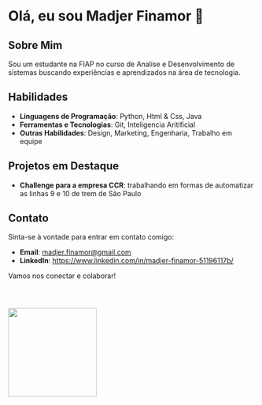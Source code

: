# Olá, eu sou Madjer Finamor 👋

## Sobre Mim

Sou um estudante na FIAP no curso de Analise e Desenvolvimento de sistemas buscando experiências e aprendizados na área de tecnologia.

## Habilidades

- **Linguagens de Programação**: Python, Html & Css, Java
- **Ferramentas e Tecnologias**: Git, Inteligencia Aritificial
- **Outras Habilidades**: Design, Marketing, Engenharia, Trabalho em equipe

## Projetos em Destaque

- **Challenge para a empresa CCR**: trabalhando em formas de automatizar as linhas 9 e 10 de trem de São Paulo


## Contato

Sinta-se à vontade para entrar em contato comigo:

- **Email**: madjer.finamor@gmail.com
- **LinkedIn**: https://www.linkedin.com/in/madjer-finamor-51196117b/

Vamos nos conectar e colaborar!


#
 <br>
 <div style="display: inline_block">
  <a href="https://github.com/MadjerFin">
  <img height="180em" src="https://github-readme-stats.vercel.app/api/top-langs/?username=MadjerFin&layout=compact&langs_count=7&theme=shades-of-purple"/>
</div>
 

